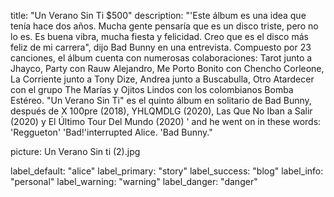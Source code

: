 title: "Un Verano Sin Ti $500"
description: "'Este álbum es una idea que tenía hace dos años. Mucha gente pensaría que es un disco triste, pero no lo es. Es buena vibra, mucha fiesta y felicidad. 
Creo que es el disco más feliz de mi carrera", dijo Bad Bunny en una entrevista. Compuesto por 23 canciones, el álbum cuenta con numerosas colaboraciones: Tarot junto a Jhayco, Party con Rauw Alejandro, Me Porto Bonito con Chencho Corleone, La Corriente junto a Tony Dize, Andrea junto a Buscabulla, Otro Atardecer con el grupo The Marías  y  Ojitos Lindos con los colombianos Bomba Estéreo. "Un Verano Sin Ti" es el quinto álbum en solitario de Bad Bunny, después de X 100pre (2018), YHLQMDLG (2020),  Las Que No Iban a Salir (2020) y El Último Tour Del Mundo (2020) ' and he went on in these words:
'Reggueton'
'Bad!'interrupted Alice.
'Bad Bunny."

picture: Un Verano Sin ti (2).jpg

label_default: "alice" 
label_primary: "story"
label_success: "blog"
label_info: "personal"
label_warning: "warning"
label_danger: "danger"

